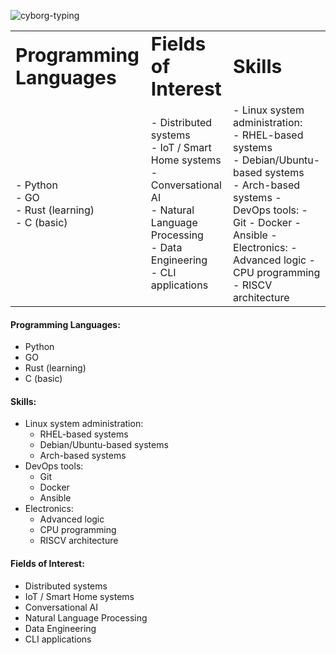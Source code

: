![cyborg-typing](https://github.com/d-muis/d-muis/assets/71331759/290158bf-e61a-4e85-8d0f-125eec609914)


<table border="0">
 <tr>
    <td><b style="font-size:30px">Programming Languages</b></td>
    <td><b style="font-size:30px">Fields of Interest</b></td>
    <td><b style="font-size:30px">Skills</b></td>
 </tr>
 <tr>
    <td>
      - Python <br>
      - GO <br>
      - Rust (learning) <br>
      - C (basic) <br>
    </td>
    <td>
      - Distributed systems <br>
      - IoT / Smart Home systems <br>
      - Conversational AI <br>
      - Natural Language Processing <br>
      - Data Engineering <br>
      - CLI applications <br>
    </td>
    <td>
      - Linux system administration: <br>
        - RHEL-based systems <br>
        - Debian/Ubuntu-based systems <br>
        - Arch-based systems
      - DevOps tools:
        - Git
        - Docker
        - Ansible
      - Electronics:
        - Advanced logic
        - CPU programming
        - RISCV architecture
    </td>
 </tr>
</table>



#### Programming Languages:
- Python
- GO
- Rust (learning)
- C (basic)

#### Skills:
- Linux system administration:
  - RHEL-based systems
  - Debian/Ubuntu-based systems
  - Arch-based systems
- DevOps tools:
  - Git
  - Docker
  - Ansible
- Electronics:
  - Advanced logic
  - CPU programming
  - RISCV architecture

#### Fields of Interest:
- Distributed systems
- IoT / Smart Home systems
- Conversational AI
- Natural Language Processing
- Data Engineering
- CLI applications
